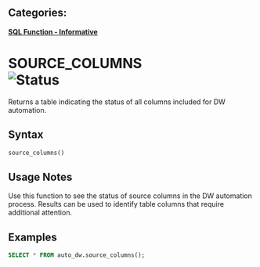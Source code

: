 ## Categories:
**[SQL Function - Informative](readme.md#informative-functions)**

# SOURCE_COLUMNS <br> ![Status](https://img.shields.io/badge/status-draft-yellow)

Returns a table indicating the status of all columns included for DW automation.

## Syntax
```sql
source_columns()
```

## Usage Notes
Use this function to see the status of source columns in the DW automation process.  Results can be used to identify table columns that require additional attention.

## Examples
```sql
SELECT * FROM auto_dw.source_columns();
```

